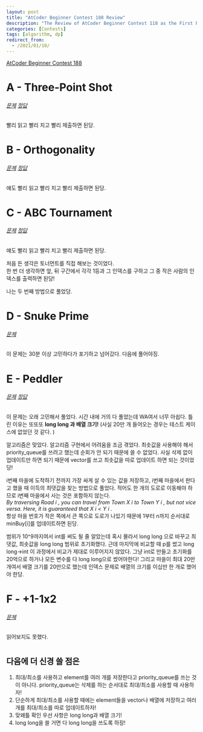 ```yaml
---
layout: post
title: "AtCoder Beginner Contest 188 Review"
description: "The Review of AtCoder Beginner Contest 118 as the First Post"
categories: [Contests]
tags: [algorithm, dp]
redirect_from:
  - /2021/01/10/
---
```

[AtCoder Beginner Contest 188](https://atcoder.jp/contests/abc188)

# A - Three-Point Shot
###### [문제](https://atcoder.jp/contests/abc188/tasks/abc188_a) [정답](https://atcoder.jp/contests/abc188/submissions/19317133)

빨리 읽고 빨리 치고 빨리 제출하면 된당.

# B - Orthogonality
###### [문제](https://atcoder.jp/contests/abc188/tasks/abc188_b) [정답](https://atcoder.jp/contests/abc188/submissions/19322917)

얘도 빨리 읽고 빨리 치고 빨리 제출하면 된당.

# C - ABC Tournament
###### [문제](https://atcoder.jp/contests/abc188/tasks/abc188_c) [정답](https://atcoder.jp/contests/abc188/submissions/19328684)

얘도 빨리 읽고 빨리 치고 빨리 제출하면 된당.  

처음 든 생각은 토너먼트를 직접 해보는 것이었다.  
한 번 더 생각하면 앞, 뒤 구간에서 각각 1등과 그 인덱스를 구하고 그 중 작은 사람의 인덱스를 출력하면 된당!

나는 두 번째 방법으로 풀었당.

# D - Snuke Prime
###### [문제](https://atcoder.jp/contests/abc188/tasks/abc188_d)

이 문제는 30분 이상 고민하다가 포기하고 넘어갔다. 다음에 풀어야징.

# E - Peddler
###### [문제](https://atcoder.jp/contests/abc188/tasks/abc188_e) [정답](https://atcoder.jp/contests/abc188/submissions/19363827)

이 문제는 오래 고민해서 풀었다. 시간 내에 거의 다 풀었는데 WA여서 너무 아쉽다. 틀린 이유는 또또또 <strong>long long 과 배열 크기!</strong>  (사실 20만 개 들어오는 경우는 테스트 케이스에 없었던 것 같다. )

알고리즘은 맞았다. 알고리즘 구현에서 어려움을 조금 겪었다. 최솟값을 사용해야 해서 priority_queue를 쓰려고 했는데 순회가 안 되기 때문에 쓸 수 없었다. 사실 삭제 없이 업데이트만 하면 되기 때문에 vector를 쓰고 최솟값을 따로 업데이트 하면 되는 것이었당!

i번째 마을에 도착하기 전까지 가장 싸게 살 수 있는 값을 저장하고, i번째 마을에서 판다고 했을 때 이득의 최댓값을 찾는 방법으로 풀었다. 적어도 한 개의 도로로 이동해야 하므로 i번째 마을에서 사는 것은 포함하지 않는다.  
<i>By traversing Road 
i
, you can travel from Town 
X
i
 to Town 
Y
i
, but not vice versa. Here, it is guaranteed that 
X
i
<
Y
i
.</i>  
항상 마을 번호가 작은 쪽에서 큰 쪽으로 도로가 나있기 때문에 1부터 n까지 순서대로 minBuy[i]를 업데이트하면 된당.

범위가 10^9까지여서 int를 써도 될 줄 알았는데 혹시 몰라서 long long 으로 바꾸고 최댓값, 최솟값을 long long 범위로 초기화했다. 근데 마지막에 비교할 때 p를 썼고 long long->int 이 과정에서 비교가 제대로 이루어지지 않았다. 그냥 int로 만들고 초기화를 20억으로 하거나 모든 변수를 다 long long으로 썼어야한다! 그리고 마을이 최대 20만 개여서 배열 크기를 20만으로 했는데 인덱스 문제로 배열의 크기를 이십만 한 개로 했어야 한당.

# F - +1-1x2
###### [문제](https://atcoder.jp/contests/abc188/tasks/abc188_f)

읽어보지도 못했다.

#  
## 다음에 더 신경 쓸 점은  
1. 최대/최소를 사용하고 element를 여러 개를 저장한다고 priority_queue를 쓰는 것이 아니다. priority_queue는 삭제를 하는 순서대로 최대/최소를 사용할 때 사용하자!
2. 단순하게 최대/최소를 사용할 때에는 element들을 vector나 배열에 저장하고 여러 개를 최대/최소를 따로 업데이트하자!
3. 맞왜틀 확인 우선 사항은 long long과 배열 크기!
4. long long을 쓸 거면 다 long long을 쓰도록 하장!